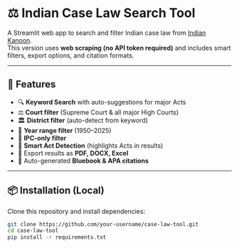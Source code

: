 # ⚖️ Indian Case Law Search Tool

A Streamlit web app to search and filter Indian case law from [Indian Kanoon](https://indiankanoon.org).  
This version uses **web scraping (no API token required)** and includes smart filters, export options, and citation formats.

---

## 🚀 Features
- 🔍 **Keyword Search** with auto-suggestions for major Acts  
- ⚖️ **Court filter** (Supreme Court & all major High Courts)  
- 🏛️ **District filter** (auto-detect from keyword)  
- 📅 **Year range filter** (1950–2025)  
- 📘 **IPC-only filter**  
- 📂 **Smart Act Detection** (highlights Acts in results)  
- 📄 Export results as **PDF, DOCX, Excel**  
- 📖 Auto-generated **Bluebook & APA citations**  

---

## 📦 Installation (Local)

Clone this repository and install dependencies:

```bash
git clone https://github.com/your-username/case-law-tool.git
cd case-law-tool
pip install -r requirements.txt
